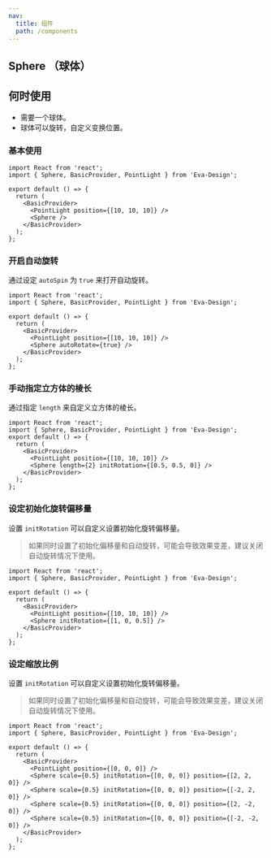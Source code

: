 ```yaml
---
nav:
  title: 组件
  path: /components
---
```


## Sphere （球体）

## 何时使用

- 需要一个球体。
- 球体可以旋转，自定义变换位置。

### 基本使用

```tsx
import React from 'react';
import { Sphere, BasicProvider, PointLight } from 'Eva-Design';

export default () => {
  return (
    <BasicProvider>
      <PointLight position={[10, 10, 10]} />
      <Sphere />
    </BasicProvider>
  );
};
```

### 开启自动旋转

通过设定 `autoSpin` 为 `true` 来打开自动旋转。

```tsx
import React from 'react';
import { Sphere, BasicProvider, PointLight } from 'Eva-Design';

export default () => {
  return (
    <BasicProvider>
      <PointLight position={[10, 10, 10]} />
      <Sphere autoRotate={true} />
    </BasicProvider>
  );
};
```

### 手动指定立方体的棱长

通过指定 `length` 来自定义立方体的棱长。

```tsx
import React from 'react';
import { Sphere, BasicProvider, PointLight } from 'Eva-Design';
export default () => {
  return (
    <BasicProvider>
      <PointLight position={[10, 10, 10]} />
      <Sphere length={2} initRotation={[0.5, 0.5, 0]} />
    </BasicProvider>
  );
};
```

### 设定初始化旋转偏移量

设置 `initRotation` 可以自定义设置初始化旋转偏移量。

> 如果同时设置了初始化偏移量和自动旋转，可能会导致效果变差，建议关闭自动旋转情况下使用。

```tsx
import React from 'react';
import { Sphere, BasicProvider, PointLight } from 'Eva-Design';

export default () => {
  return (
    <BasicProvider>
      <PointLight position={[10, 10, 10]} />
      <Sphere initRotation={[1, 0, 0.5]} />
    </BasicProvider>
  );
};
```

### 设定缩放比例

设置 `initRotation` 可以自定义设置初始化旋转偏移量。

> 如果同时设置了初始化偏移量和自动旋转，可能会导致效果变差，建议关闭自动旋转情况下使用。

```tsx
import React from 'react';
import { Sphere, BasicProvider, PointLight } from 'Eva-Design';

export default () => {
  return (
    <BasicProvider>
      <PointLight position={[0, 0, 0]} />
      <Sphere scale={0.5} initRotation={[0, 0, 0]} position={[2, 2, 0]} />
      <Sphere scale={0.5} initRotation={[0, 0, 0]} position={[-2, 2, 0]} />
      <Sphere scale={0.5} initRotation={[0, 0, 0]} position={[2, -2, 0]} />
      <Sphere scale={0.5} initRotation={[0, 0, 0]} position={[-2, -2, 0]} />
    </BasicProvider>
  );
};
```
